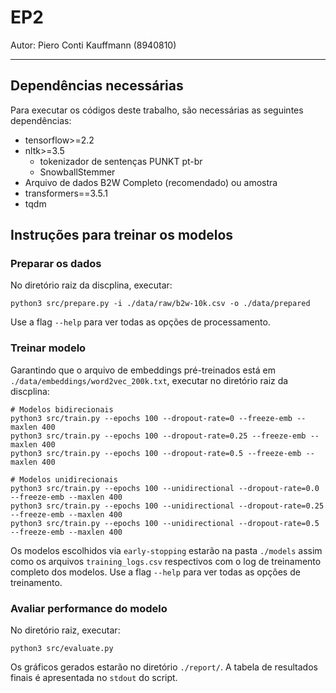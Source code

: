 # EP2
Autor: Piero Conti Kauffmann (8940810)

----------------------------

## Dependências necessárias

Para executar os códigos deste trabalho, são necessárias as seguintes dependências:

* tensorflow>=2.2 
* nltk>=3.5 
    * tokenizador de sentenças PUNKT pt-br
    * SnowballStemmer
* Arquivo de dados B2W Completo (recomendado) ou amostra
* transformers==3.5.1
* tqdm

## Instruções para treinar os modelos

### Preparar os dados
No diretório raiz da discplina, executar:

```
python3 src/prepare.py -i ./data/raw/b2w-10k.csv -o ./data/prepared
```

Use a flag `--help` para ver todas as opções de processamento.

### Treinar modelo
Garantindo que o arquivo de embeddings pré-treinados está em `./data/embeddings/word2vec_200k.txt`, executar
no diretório raiz da discplina:

```
# Modelos bidirecionais
python3 src/train.py --epochs 100 --dropout-rate=0 --freeze-emb --maxlen 400
python3 src/train.py --epochs 100 --dropout-rate=0.25 --freeze-emb --maxlen 400
python3 src/train.py --epochs 100 --dropout-rate=0.5 --freeze-emb --maxlen 400

# Modelos unidirecionais
python3 src/train.py --epochs 100 --unidirectional --dropout-rate=0.0 --freeze-emb --maxlen 400
python3 src/train.py --epochs 100 --unidirectional --dropout-rate=0.25 --freeze-emb --maxlen 400
python3 src/train.py --epochs 100 --unidirectional --dropout-rate=0.5 --freeze-emb --maxlen 400
```
Os modelos escolhidos via `early-stopping` estarão na pasta `./models` assim como os arquivos `training_logs.csv` respectivos com o log de treinamento completo dos modelos.
Use a flag `--help` para ver todas as opções de treinamento.

### Avaliar performance do modelo

No diretório raiz, executar:

```
python3 src/evaluate.py
```

Os gráficos gerados estarão no diretório `./report/`. 
A tabela de resultados finais é apresentada no `stdout` do script.


